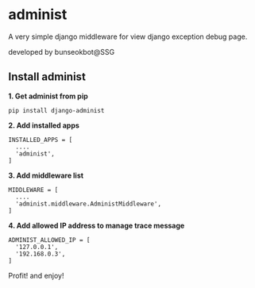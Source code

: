 # administ
A very simple django middleware for view django exception debug page.

developed by bunseokbot@SSG

## Install administ
**1. Get administ from pip**
```
pip install django-administ 
```

**2. Add installed apps**
```
INSTALLED_APPS = [
  ....
  'administ',
]
```

**3. Add middleware list**
```
MIDDLEWARE = [
  ....
  'administ.middleware.AdministMiddleware',
]
```

**4. Add allowed IP address to manage trace message**
```
ADMINIST_ALLOWED_IP = [
  '127.0.0.1',
  '192.168.0.3',
]
```

Profit! and enjoy!
